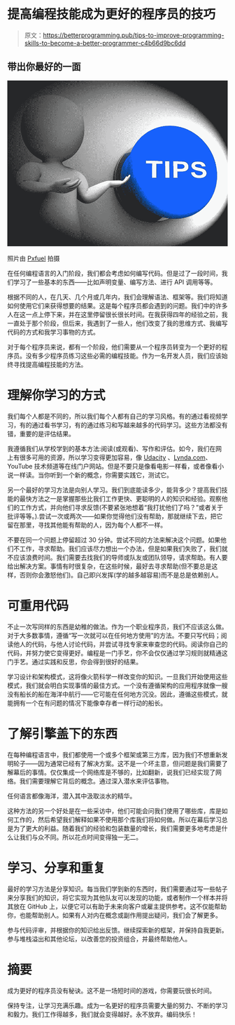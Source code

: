 # 提高编程技能成为更好的程序员的技巧

> 原文：<https://betterprogramming.pub/tips-to-improve-programming-skills-to-become-a-better-programmer-c4b66d9bc6dd>

## 带出你最好的一面

![](img/5d9bdd9deae0e5da311cf7b5332d9830.png)

照片由 [Pxfuel](https://www.pxfuel.com/en/free-photo-qlhsz) 拍摄

在任何编程语言的入门阶段，我们都会考虑如何编写代码。但是过了一段时间，我们学习了一些基本的东西——比如声明变量、编写方法、进行 API 调用等等。

根据不同的人，在几天、几个月或几年内，我们会理解语法、框架等。我们将知道如何使用它们来获得想要的结果。这是每个程序员都会遇到的问题。我们中的许多人在这一点上停下来，并在这里停留很长很长时间。在我获得四年的经验之前，我一直处于那个阶段，但后来，我遇到了一些人，他们改变了我的思维方式、我编写代码的方式和我学习事物的方式。

对于每个程序员来说，都有一个阶段，他们需要从一个程序员转变为一个更好的程序员。没有多少程序员练习这些必需的编程技能。作为一名开发人员，我们应该始终寻找提高编程技能的方法。

# 理解你学习的方式

我们每个人都是不同的，所以我们每个人都有自己的学习风格。有的通过看视频学习，有的通过看书学习，有的通过练习和写越来越多的代码学习。这些方法都没有错，重要的是评估结果。

我遵循我们从学校学到的基本方法:阅读(或观看)、写作和评估。如今，我们在网上有很多可用的资源，所以学习变得更加容易，像 [Udacity](https://www.udacity.com/) 、[Lynda.com](https://www.lynda.com/Programming-Languages-training-tutorials/1467-0.html)、YouTube 技术频道等在线门户网站。但是不要只是像看电影一样看，或者像看小说一样读。当你听到一个新的概念，你需要实践它，测试它。

另一个最好的学习方法是向别人学习。我们到底能读多少，能背多少？提高我们技能的最快方法之一是掌握那些比我们工作更快、更聪明的人的知识和经验。观察他们的工作方式，并向他们寻求反馈(不要紧张地想着“我打扰他们了吗？”或者关于批评等等。).尝试一次或两次——如果你觉得他们没有帮助，那就继续下去，把它留在那里，寻找其他能有帮助的人，因为每个人都不一样。

不要在同一个问题上停留超过 30 分钟。尝试不同的方法来解决这个问题。如果他们不工作，寻求帮助。我们应该尽力想出一个办法，但是如果我们失败了，我们就不应该浪费时间。我们需要去找我们的导师或队友或团队领导，请求帮助。有人要给出解决方案。事情有时很复杂，在这些时候，最好去寻求帮助(但不要总是这样，否则你会激怒他们)。自己即兴发挥(学的越多越容易)而不是总是依赖别人。

# 可重用代码

不止一次写同样的东西是幼稚的做法。作为一个职业程序员，我们不应该这么做。对于大多数事情，遵循“写一次就可以在任何地方使用”的方法。不要只写代码；阅读他人的代码，与他人讨论代码，并尝试寻找专家来审查您的代码。阅读你自己的代码，并努力使它变得更好。编程是一门手艺，你不会仅仅通过学习规则就精通这门手艺。通过实践和反思，你会得到很好的结果。

学习设计和架构模式，这将像火箭科学一样改变你的知识。一旦我们开始使用这些模式，我们就会明白实现事情的最佳方式。一个没有遵循架构的应用程序就像一艘没有船长的船在海洋中航行——它可能在任何地方沉没。因此，遵循这些模式，就能拥有一个在有问题的情况下能像幸存者一样行动的船长。

# 了解引擎盖下的东西

在每种编程语言中，我们都使用一个或多个框架或第三方库，因为我们不想重新发明轮子——因为通常已经有了解决方案。这不是一个坏主意，但问题是我们需要了解幕后的事情。仅仅集成一个网络库是不够的，比如翻新，说我们已经实现了网络。我们需要理解它背后的概念。通过深入潜水来评估事物。

任何语言都像海洋，潜入其中汲取淡水的精华。

这种方法的另一个好处是在一些采访中，他们可能会问我们使用了哪些库，库是如何工作的，然后希望我们解释如果不使用那个库我们将如何做。所以在幕后学习总是为了更大的利益。随着我们的经验和包装数量的增长，我们需要更多地考虑是什么让我们与众不同。所以花点时间变得独一无二。

# 学习、分享和重复

最好的学习方法是分享知识。每当我们学到新的东西时，我们需要通过写一些帖子来分享我们的知识，将它实现为其他队友可以发现的功能，或者制作一个样本并将其放在 GitHub 上，以便它可以有助于未来向客户或雇主提供参考。这不仅能帮助你，也能帮助别人。如果有人对内在概念或副作用提出疑问，我们会了解更多。

参与代码评审，并根据你的知识给出反馈。继续探索新的框架，并保持自我更新。参与堆栈溢出和其他论坛，以改善您的投资组合，并最终帮助他人。

# 摘要

成为更好的程序员没有秘诀。这不是一场短时间的游戏，你需要玩很长时间。

保持专注，让学习充满乐趣。成为一名更好的程序员需要大量的努力、不断的学习和毅力。我们工作得越多，我们就会变得越好。永不放弃。编码快乐！